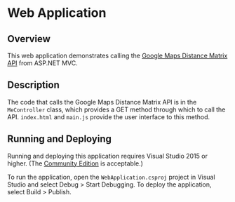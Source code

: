 Web Application
=========
Overview
----------
This web application demonstrates calling the [Google Maps Distance Matrix API](https://developers.google.com/maps/documentation/distance-matrix/start) from ASP.NET MVC.

Description
-------------
The code that calls the Google Maps Distance Matrix API is in the `MeController` class, which provides a GET method through which to call the API.  `index.html` and `main.js` provide the user interface to this method.

Running and Deploying
-------------
Running and deploying this application requires Visual Studio 2015 or higher.  (The [Community Edition](https://www.visualstudio.com/thank-you-downloading-visual-studio/?sku=Community&rel=15) is acceptable.)

To run the application, open the `WebApplication.csproj` project in Visual Studio and select Debug > Start Debugging.  To deploy the application, select Build > Publish.